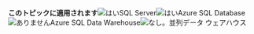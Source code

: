 <Token>**このトピックに適用されます**![はい](media/yes.png)SQL Server![はい](media/yes.png)Azure SQL Database![ありません](media/no.png)Azure SQL Data Warehouse![なし](media/no.png)。並列データ ウェアハウス</Token>

